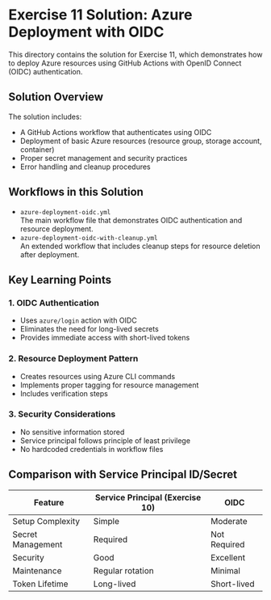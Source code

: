 # Exercise 11 Solution: Azure Deployment with OIDC
This directory contains the solution for Exercise 11, which demonstrates how to deploy Azure resources using GitHub Actions with OpenID Connect (OIDC) authentication.

## Solution Overview
The solution includes:
- A GitHub Actions workflow that authenticates using OIDC
- Deployment of basic Azure resources (resource group, storage account, container)
- Proper secret management and security practices
- Error handling and cleanup procedures

## Workflows in this Solution
- `azure-deployment-oidc.yml`  
  The main workflow file that demonstrates OIDC authentication and resource deployment.
- `azure-deployment-oidc-with-cleanup.yml`  
  An extended workflow that includes cleanup steps for resource deletion after deployment.

## Key Learning Points

### 1. OIDC Authentication
- Uses `azure/login` action with OIDC
- Eliminates the need for long-lived secrets
- Provides immediate access with short-lived tokens

### 2. Resource Deployment Pattern
- Creates resources using Azure CLI commands
- Implements proper tagging for resource management
- Includes verification steps

### 3. Security Considerations
- No sensitive information stored
- Service principal follows principle of least privilege
- No hardcoded credentials in workflow files

## Comparison with Service Principal ID/Secret
| Feature | Service Principal (Exercise 10) | OIDC |
|---------|------------------|-------------------|
| Setup Complexity | Simple | Moderate |
| Secret Management | Required | Not Required |
| Security | Good | Excellent |
| Maintenance | Regular rotation | Minimal |
| Token Lifetime | Long-lived | Short-lived |
